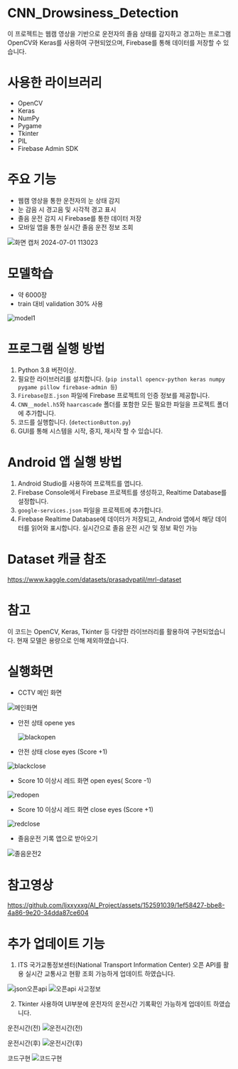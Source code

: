 # CNN_Drowsiness_Detection

이 프로젝트는 웹캠 영상을 기반으로 운전자의 졸음 상태를 감지하고 경고하는 프로그램
OpenCV와 Keras를 사용하여 구현되었으며, Firebase를 통해 데이터를 저장할 수 있습니다.

# 사용한 라이브러리

- OpenCV
- Keras
- NumPy
- Pygame
- Tkinter
- PIL
- Firebase Admin SDK

# 주요 기능

- 웹캠 영상을 통한 운전자의 눈 상태 감지
- 눈 감음 시 경고음 및 시각적 경고 표시
- 졸음 운전 감지 시 Firebase를 통한 데이터 저장
- 모바일 앱을 통한 실시간 졸음 운전 정보 조회
  
![화면 캡처 2024-07-01 113023](https://github.com/ljxxyxxg/AI_Android_Project/assets/152591039/fc1242d6-5479-4abb-a41a-332fc510b704)

# 모델학습
- 약 6000장
- train 대비 validation 30% 사용

![model1](https://github.com/ljxxyxxg/AI_Project/assets/152591039/5318acc7-cb67-4bd5-9cfb-4025e6d6963f)


# 프로그램 실행 방법

1. Python 3.8 버전이상.
2. 필요한 라이브러리를 설치합니다. (`pip install opencv-python keras numpy pygame pillow firebase-admin 등`)
3. `Firebase참조.json` 파일에 Firebase 프로젝트의 인증 정보를 제공합니다.
4. `CNN__model.h5`와 `haarcascade` 폴더를 포함한 모든 필요한 파일을 프로젝트 폴더에 추가합니다.
5. 코드를 실행합니다. (`detectionButton.py`)
6. GUI를 통해 시스템을 시작, 중지, 재시작 할 수 있습니다.

# Android 앱 실행 방법

1. Android Studio를 사용하여 프로젝트를 엽니다.
2. Firebase Console에서 Firebase 프로젝트를 생성하고, Realtime Database를 설정합니다.
3. `google-services.json` 파일을 프로젝트에 추가합니다.
4. Firebase Realtime Database에 데이터가 저장되고, Android 앱에서 해당 데이터를 읽어와 표시합니다. 실시간으로 졸음 운전 시간 및 정보 확인 가능

# Dataset 캐글 참조
https://www.kaggle.com/datasets/prasadvpatil/mrl-dataset

# 참고
이 코드는 OpenCV, Keras, Tkinter 등 다양한 라이브러리를 활용하여 구현되었습니다.
현재 모델은 용량으로 인해 제외하였습니다.

# 실행화면 
- CCTV 메인 화면
 
![메인화면](https://github.com/JOJUNHYUNG0818/Drowsiness_Detection/assets/152590602/b5285fa2-2244-4f1d-aca2-064b81cc5fec)

- 안전 상태 opene yes
 
  ![blackopen](https://github.com/JOJUNHYUNG0818/Drowsiness_Detection/assets/152590602/d679a42c-9cee-40dd-b3df-44fd7c9f6d00)
  
- 안전 상태 close eyes (Score +1)
  
![blackclose](https://github.com/JOJUNHYUNG0818/Drowsiness_Detection/assets/152590602/eaab1b42-0a4c-4875-ad47-b604573e1f7b)

- Score 10 이상시 레드 화면 open eyes( Score -1) 
 
![redopen](https://github.com/JOJUNHYUNG0818/Drowsiness_Detection/assets/152590602/dee0f54b-3ecb-4058-8a95-08fe7183c878)

- Score 10 이상시 레드 화면 close eyes (Score +1)

![redclose](https://github.com/JOJUNHYUNG0818/Drowsiness_Detection/assets/152590602/520745f9-3e27-4435-a5a0-05b409629647)

- 졸음운전 기록 앱으로 받아오기
  
![졸음운전2](https://github.com/JOJUNHYUNG0818/Drowsiness_Detection/assets/152590602/30ff11c1-42d2-4651-a610-caf4bfc244ff)

# 참고영상
https://github.com/ljxxyxxg/AI_Project/assets/152591039/1ef58427-bbe8-4a86-9e20-34dda87ce604

# 추가 업데이트 기능
1. ITS 국가교통정보센터(National Transport Information Center) 오픈 API를 활용
   실시간 교통사고 현황 조회 가능하게 업데이트 하였습니다.

![json오픈api](https://github.com/ljxxyxxg/AI_Android_Project/assets/152591039/743331f7-1268-418b-b843-1cce8ca94833)
![오픈api 사고정보](https://github.com/ljxxyxxg/AI_Android_Project/assets/152591039/186d65b7-c0c0-42b2-ae44-59e9214e8299)


2. Tkinter 사용하여 UI부분에 운전자의 운전시간 기록확인 가능하게 업데이트 하였습니다.


운전시간(전)
![운전시간(전)](https://github.com/ljxxyxxg/AI_Android_Project/assets/152591039/41efa58f-bc2c-44c8-b7a9-57b079928deb)

운전시간(후)
![운전시간(후)](https://github.com/ljxxyxxg/AI_Android_Project/assets/152591039/0f29a263-3dda-4c08-9896-2f24874009c8)

코드구현
![코드구현](https://github.com/ljxxyxxg/AI_Android_Project/assets/152591039/ea296cb1-9810-45fe-b246-5dfdee435853)






